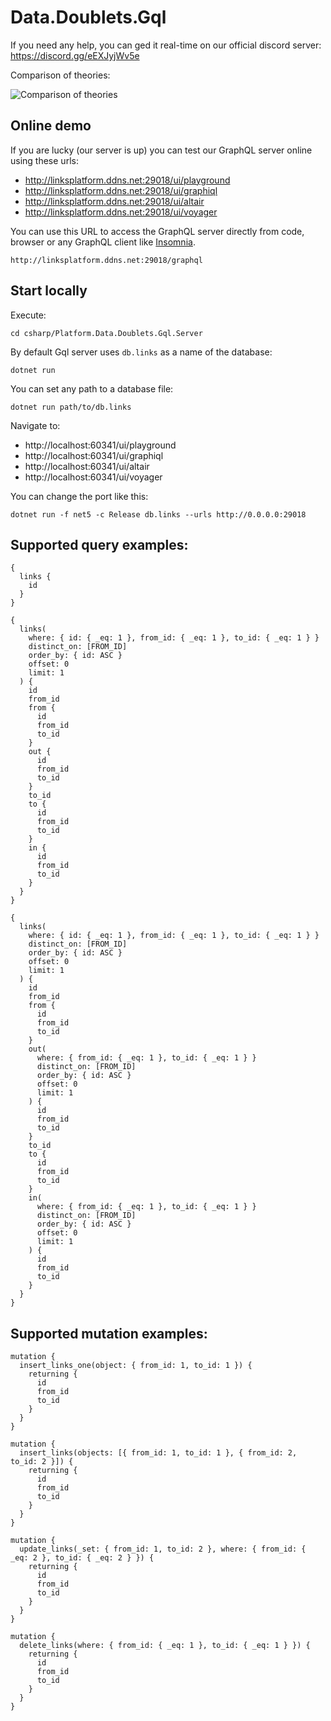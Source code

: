 # Data.Doublets.Gql

If you need any help, you can ged it real-time on our official discord server: https://discord.gg/eEXJyjWv5e

Comparison of theories:

![Comparison of theories](https://github.com/LinksPlatform/Documentation/raw/master/doc/TheoriesComparison/theories_comparison_en.png)

## Online demo

If you are lucky (our server is up) you can test our GraphQL server online using these urls:
* http://linksplatform.ddns.net:29018/ui/playground
* http://linksplatform.ddns.net:29018/ui/graphiql
* http://linksplatform.ddns.net:29018/ui/altair
* http://linksplatform.ddns.net:29018/ui/voyager

You can use this URL to access the GraphQL server directly from code, browser or any GraphQL client like [Insomnia](https://insomnia.rest/).
```
http://linksplatform.ddns.net:29018/graphql
```

## Start locally

Execute:
```
cd csharp/Platform.Data.Doublets.Gql.Server
```

By default Gql server uses `db.links` as a name of the database:
```
dotnet run
```

You can set any path to a database file:
```
dotnet run path/to/db.links
```

Navigate to:
* http://localhost:60341/ui/playground
* http://localhost:60341/ui/graphiql
* http://localhost:60341/ui/altair
* http://localhost:60341/ui/voyager

You can change the port like this:
```
dotnet run -f net5 -c Release db.links --urls http://0.0.0.0:29018
```

## Supported query examples:
```gql
{
  links {
    id
  }
}
```

```gql
{
  links(
    where: { id: { _eq: 1 }, from_id: { _eq: 1 }, to_id: { _eq: 1 } }
    distinct_on: [FROM_ID]
    order_by: { id: ASC }
    offset: 0
    limit: 1
  ) {
    id
    from_id
    from {
      id
      from_id
      to_id
    }
    out {
      id
      from_id
      to_id
    }
    to_id
    to {
      id
      from_id
      to_id
    }
    in {
      id
      from_id
      to_id
    }
  }
}
```

```gql
{
  links(
    where: { id: { _eq: 1 }, from_id: { _eq: 1 }, to_id: { _eq: 1 } }
    distinct_on: [FROM_ID]
    order_by: { id: ASC }
    offset: 0
    limit: 1
  ) {
    id
    from_id
    from {
      id
      from_id
      to_id
    }
    out(
      where: { from_id: { _eq: 1 }, to_id: { _eq: 1 } }
      distinct_on: [FROM_ID]
      order_by: { id: ASC }
      offset: 0
      limit: 1
    ) {
      id
      from_id
      to_id
    }
    to_id
    to {
      id
      from_id
      to_id
    }
    in(
      where: { from_id: { _eq: 1 }, to_id: { _eq: 1 } }
      distinct_on: [FROM_ID]
      order_by: { id: ASC }
      offset: 0
      limit: 1
    ) {
      id
      from_id
      to_id
    }
  }
}
```

## Supported mutation examples:
```gql
mutation {
  insert_links_one(object: { from_id: 1, to_id: 1 }) {
    returning {
      id
      from_id
      to_id
    }
  }
}
```

```gql
mutation {
  insert_links(objects: [{ from_id: 1, to_id: 1 }, { from_id: 2, to_id: 2 }]) {
    returning {
      id
      from_id
      to_id
    }
  }
}
```

```gql
mutation {
  update_links(_set: { from_id: 1, to_id: 2 }, where: { from_id: { _eq: 2 }, to_id: { _eq: 2 } }) {
    returning {
      id
      from_id
      to_id
    }
  }
}
```

```gql
mutation {
  delete_links(where: { from_id: { _eq: 1 }, to_id: { _eq: 1 } }) {
    returning {
      id
      from_id
      to_id
    }
  }
}
```
